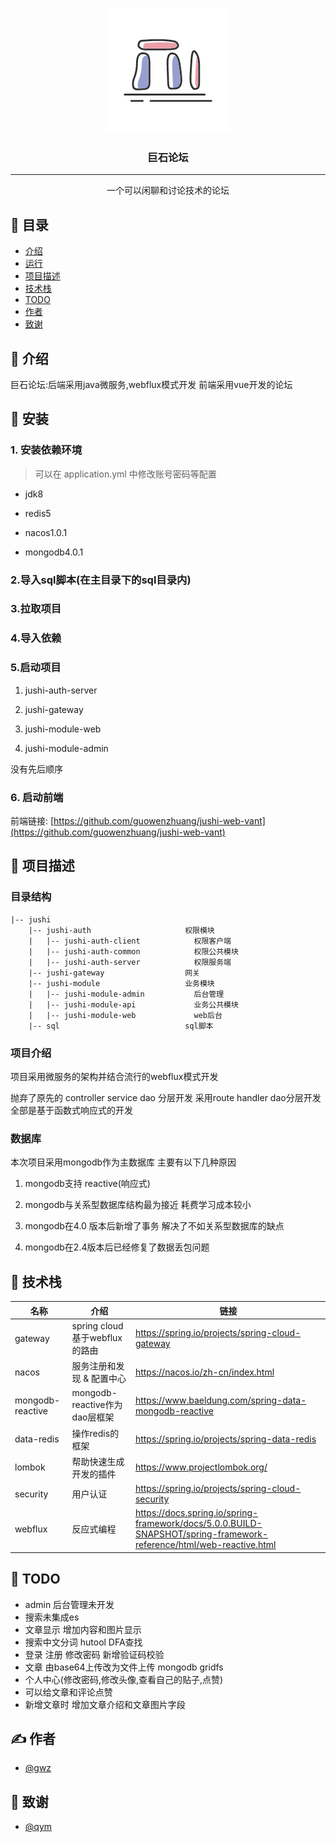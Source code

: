 <p align="center">
  <a href="" rel="noopener">
 <img width=200px height=200px src="./logo.png" alt="Project logo"></a>
</p>

<h3 align="center">巨石论坛</h3>


---

<p align="center"> 
    一个可以闲聊和讨论技术的论坛
    <br> 
</p>

## 📝 目录
- [介绍](#about)
- [运行](#run)
- [项目描述](#jushiDetail)
- [技术栈](#skill)
- [TODO](#todo)
- [作者](#author)
- [致谢](#thank)

## 🧐 介绍 <a name = "about"></a>
巨石论坛:后端采用java微服务,webflux模式开发 前端采用vue开发的论坛

## 🏁 安装 <a name = "run"></a>

### 1. 安装依赖环境

> 可以在 application.yml 中修改账号密码等配置

- jdk8

- redis5

- nacos1.0.1 

- mongodb4.0.1

### 2.导入sql脚本(在主目录下的sql目录内)

### 3.拉取项目

### 4.导入依赖

### 5.启动项目

1. jushi-auth-server

2. jushi-gateway

3. jushi-module-web

4. jushi-module-admin

没有先后顺序

### 6. 启动前端

前端链接: [https://github.com/guowenzhuang/jushi-web-vant](https://github.com/guowenzhuang/jushi-web-vant)



## 🔧 项目描述 <a name = "jushiDetail"></a>
### 目录结构
```
|-- jushi                                 
    |-- jushi-auth                     权限模块
    |   |-- jushi-auth-client            权限客户端
    |   |-- jushi-auth-common            权限公共模块
    |   |-- jushi-auth-server            权限服务端
    |-- jushi-gateway                  网关
    |-- jushi-module                   业务模块
    |   |-- jushi-module-admin           后台管理
    |   |-- jushi-module-api             业务公共模块
    |   |-- jushi-module-web             web后台
    |-- sql                            sql脚本

```
### 项目介绍
项目采用微服务的架构并结合流行的webflux模式开发

抛弃了原先的 controller service dao 分层开发
采用route handler dao分层开发 全部是基于函数式响应式的开发

### 数据库
本次项目采用mongodb作为主数据库 主要有以下几种原因
1. mongodb支持 reactive(响应式)

2. mongodb与关系型数据库结构最为接近 耗费学习成本较小

3. mongodb在4.0 版本后新增了事务 解决了不如关系型数据库的缺点

4. mongodb在2.4版本后已经修复了数据丢包问题


## 🎈 技术栈 <a name="skill"></a>
| 名称               | 介绍                        | 链接                                                                                                                  |
| ---------------- | ------------------------- | ------------------------------------------------------------------------------------------------------------------- |
| gateway          | spring cloud 基于webflux的路由        | https://spring.io/projects/spring-cloud-gateway                                                                     |
| nacos            | 服务注册和发现 & 配置中心 | https://nacos.io/zh-cn/index.html                                                                                   |
| mongodb-reactive | mongodb-reactive作为dao层框架  | https://www.baeldung.com/spring-data-mongodb-reactive                                                               |
| data-redis       | 操作redis的框架                | https://spring.io/projects/spring-data-redis                                                                        |
| lombok           | 帮助快速生成开发的插件                 | https://www.projectlombok.org/                                                                                      |
| security         | 用户认证                      | https://spring.io/projects/spring-cloud-security                                                                    |
| webflux          | 反应式编程                     | https://docs.spring.io/spring-framework/docs/5.0.0.BUILD-SNAPSHOT/spring-framework-reference/html/web-reactive.html |


## 🚀 TODO <a name = "todo"></a>
- admin 后台管理未开发
- 搜索未集成es
- 文章显示 增加内容和图片显示
- 搜索中文分词 hutool DFA查找
- 登录 注册 修改密码 新增验证码校验
- 文章 由base64上传改为文件上传 mongodb gridfs
- 个人中心(修改密码,修改头像,查看自己的贴子,点赞)
- 可以给文章和评论点赞
- 新增文章时 增加文章介绍和文章图片字段

## ✍️ 作者 <a name = "authors"></a>
- [@gwz](https://guowenzhuang.gitee.io/boke/) 

## 🎉 致谢 <a name = "thank"></a>
- [@qym]() 

